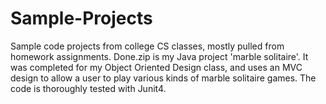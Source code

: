 # Sample-Projects
Sample code projects from college CS classes, mostly pulled from homework assignments.
Done.zip is my Java project 'marble solitaire'. It was completed for my Object Oriented Design class, and uses an MVC design to allow a user to play various kinds of marble solitaire games. The code is thoroughly tested with Junit4.

